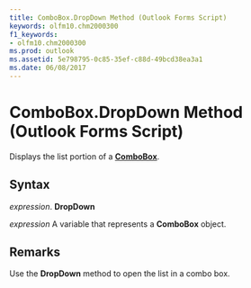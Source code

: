```yaml
---
title: ComboBox.DropDown Method (Outlook Forms Script)
keywords: olfm10.chm2000300
f1_keywords:
- olfm10.chm2000300
ms.prod: outlook
ms.assetid: 5e798795-0c85-35ef-c88d-49bcd38ea3a1
ms.date: 06/08/2017
---
```



# ComboBox.DropDown Method (Outlook Forms Script)

Displays the list portion of a  **[ComboBox](Outlook.combobox.md)**.


## Syntax

 _expression_. **DropDown**

 _expression_ A variable that represents a  **ComboBox** object.


## Remarks

Use the  **DropDown** method to open the list in a combo box.


